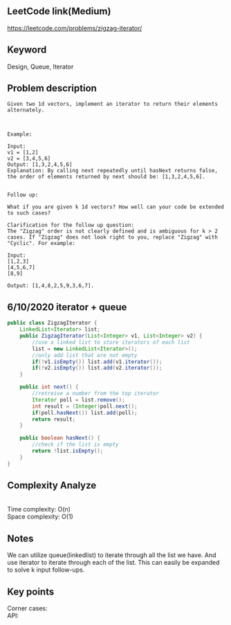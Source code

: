 ## LeetCode link(Medium)
https://leetcode.com/problems/zigzag-iterator/

## Keyword
Design, Queue, Iterator

## Problem description
```
Given two 1d vectors, implement an iterator to return their elements alternately.

 

Example:

Input:
v1 = [1,2]
v2 = [3,4,5,6] 
Output: [1,3,2,4,5,6]
Explanation: By calling next repeatedly until hasNext returns false, the order of elements returned by next should be: [1,3,2,4,5,6].
 

Follow up:

What if you are given k 1d vectors? How well can your code be extended to such cases?

Clarification for the follow up question:
The "Zigzag" order is not clearly defined and is ambiguous for k > 2 cases. If "Zigzag" does not look right to you, replace "Zigzag" with "Cyclic". For example:

Input:
[1,2,3]
[4,5,6,7]
[8,9]

Output: [1,4,8,2,5,9,3,6,7].
```

## 6/10/2020 iterator + queue
```java
public class ZigzagIterator {
    LinkedList<Iterator> list;
    public ZigzagIterator(List<Integer> v1, List<Integer> v2) {
        //use a linked list to store iterators of each list
        list = new LinkedList<Iterator>();
        //only add list that are not empty
        if(!v1.isEmpty()) list.add(v1.iterator());
        if(!v2.isEmpty()) list.add(v2.iterator());
    }

    public int next() {
        //retreive a number from the top iterator
        Iterator poll = list.remove();
        int result = (Integer)poll.next();
        if(poll.hasNext()) list.add(poll);
        return result;
    }

    public boolean hasNext() {
        //check if the list is empty
        return !list.isEmpty();
    }
}
```

## Complexity Analyze
\
Time complexity: O(n)\
Space complexity: O(1)

## Notes
We can utilize queue(linkedlist) to iterate through all the list we have. And use iterator to iterate through each of the list. This can easily be expanded to solve k input follow-ups.

## Key points
Corner cases: \
API:
